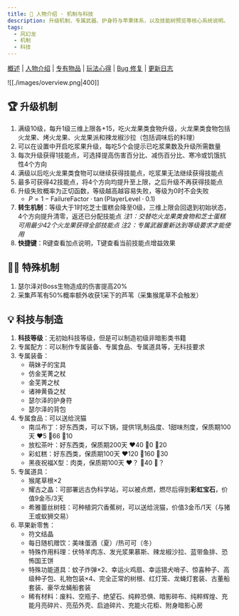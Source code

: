 ```yaml
---
title: 🐲 人物介绍 · 机制与科技
description: 升级机制、专属武器、护身符与苹果体系，以及技能树预览等核心系统说明。
tags:
  - 风幻龙
  - 机制
  - 科技
---
```


[概述](./index.md) | [人物介绍](./character.md) | [专有物品](./inventory.md) | [玩法心得](./tips.md) | [Bug 修复](./patches.md) | [更新日志](./changelog.md)

![[./images/overview.png|400]]

## 🏆️ 升级机制

1. 满级10级，每升1级三维上限各+15，吃火龙果类食物升级，火龙果类食物包括火龙果、烤火龙果、火龙果派和辣龙椒沙拉（包括调味后的料理）
2. 可以在设置中开启吃浆果升级，每吃5个会提示已吃浆果数及升级所需数量
3. 每次升级获得1技能点，可选择提高伤害百分比、减伤百分比、寒冷或饥饿抗性4个方向
4. 满级以后吃火龙果类食物可以继续获得技能点，吃浆果无法继续获得技能点
5. 最多可获得42技能点，将4个方向均提升至上限，之后升级不再获得技能点
6. 升级失败概率为正切函数，等级越高越容易失败，等级为0时不会失败
    - $P = 1 - \text{FailureFactor} \cdot \tan(\text{PlayerLevel} \cdot 0.1)$
7. **转生机制**：等级大于1时吃芝士蛋糕会降至0级，三维上限会回退到初始状态，4个方向提升清零，返还已分配技能点
    *注1：交替吃火龙果类食物和芝士蛋糕可用最少42个火龙果获得全部技能点*
    *注2：专属武器重新达到等级要求才能使用*
8. **快捷键**：R键查看加点说明，T键查看当前技能点增益效果

## 🐦‍🔥 特殊机制

1. <pink>瑟尔泽对Boss生物造成的伤害提高20%</pink>
2. <pink>采集芦苇有50%概率额外收获1采下的芦苇（采集猴尾草不会触发）</pink>

## 💡 科技与制造

1. **科技等级**：无初始科技等级，但是可以制造初级非暗影类书籍
2. 专属配方：可以制作专属装备、专属食品、专属道具等，无科技要求
3. 专属装备：
    - 萌妹子的宝具
    - 仿金芜菁之杖
    - 金芜菁之杖
    - 诸神黄昏之杖
    - 瑟尔泽的护身符
    - 瑟尔泽的背包
4. 专属食品：可以送给浣猫
    - 南瓜布丁：好东西类，可以下锅，提供1乳制品度、1甜味剂度，保质期100天
    ❤️5   🧀66  🧠10
    - 放松茶叶：好东西类，保质期200天
    ❤️40  🧀0   🧠20
    - 彩虹糕：好东西类，保质期100天
    ❤️120 🧀160 🧠30
    - 黑夜祝福X型：肉类，保质期100天
    ❤️？  🧀40  🧠？
5. 专属道具：
    - 猴尾草根×2
    - 耀古之晶：可部署远古伪科学站，可以被点燃，燃尽后得到**彩虹宝石**，价值9金币/3天
    - 希雅蕾丝树枝：可种植洞穴香蕉树，可以送给浣猫，价值3金币/1天（与猪王或蚁狮交易）
6. 苹果新零售：
    - 符文结晶
    - 每日随机赠饮：美味蛋酒（夏）/热可可（冬）
    - 特殊作用料理：伏特羊肉冻、发光浆果慕斯、辣龙椒沙拉、蓝带鱼排、恐怖国王饼
    - 特殊功能道具：蚊子炸弹×2、幸运火鸡扇、幸运猎犬哨子、惊喜种子、高级种子包、礼物包装×4、完全正常的树根、红灯笼、龙蝇灯套装、古董船套装、豪华龙蝇船套装
    - 稀有材料：废料、空瓶子、绝望石、纯粹恐惧、暗影碎布、纯粹辉煌、充能月亮碎片、亮茄外壳、启迪碎片、充能火花柜、附身暗影心房
